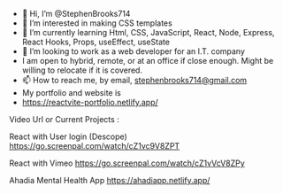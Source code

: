 - 👋 Hi, I’m @StephenBrooks714
- 👀 I’m interested in making CSS templates
- 🌱 I’m currently learning Html, CSS, JavaScript, React, Node, Express, React Hooks, Props, useEffect, useState
- 💞️ I’m looking to work as a web developer for an I.T. company
- I am open to hybrid, remote, or at an office if close enough. Might be willing to relocate if it is covered.
- 📫 How to reach me, by email, stephenbrooks714@gmail.com
- My portfolio and website is
- https://reactvite-portfolio.netlify.app/  
<!---
StephenBrooks714/StephenBrooks714 is a ✨ special ✨ repository because its `README.md` (this file) appears on your GitHub profile.
You can click the Preview link to take a look at your changes.
--->
 Video Url or Current Projects :

 React with User login (Descope)
 https://go.screenpal.com/watch/cZ1vc9V8ZPT

 React with Vimeo
 https://go.screenpal.com/watch/cZ1vVcV8ZPy

Ahadia Mental Health App
https://ahadiapp.netlify.app/
